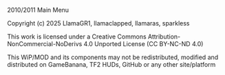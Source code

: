 2010/2011 Main Menu

Copyright (c) 2025 LlamaGR1, llamaclapped, llamaras, sparkless

This work is licensed under a Creative Commons Attribution-NonCommercial-NoDerivs 4.0 Unported License (CC BY-NC-ND 4.0)

This WiP/MOD and its components may not be redistributed, modified and distributed on GameBanana, TF2 HUDs, GitHub or any other site/platform